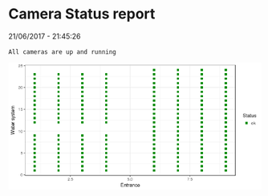 Camera Status report
================
21/06/2017 - 21:45:26

    All cameras are up and running

![](camreport_files/figure-markdown_github/unnamed-chunk-2-1.png)
